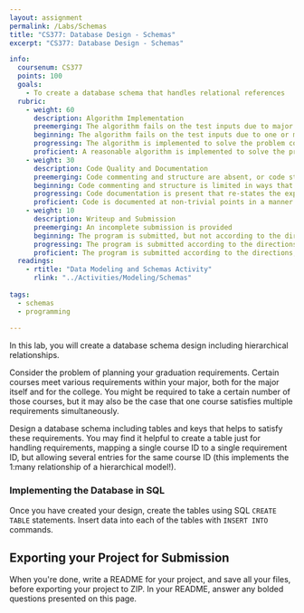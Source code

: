 ```yaml
---
layout: assignment
permalink: /Labs/Schemas
title: "CS377: Database Design - Schemas"
excerpt: "CS377: Database Design - Schemas"

info:
  coursenum: CS377
  points: 100
  goals:
    - To create a database schema that handles relational references
  rubric:
    - weight: 60
      description: Algorithm Implementation
      preemerging: The algorithm fails on the test inputs due to major issues, or the program fails to compile and/or run
      beginning: The algorithm fails on the test inputs due to one or more minor issues
      progressing: The algorithm is implemented to solve the problem correctly according to given test inputs, but would fail if executed in a general case due to a minor issue or omission in the algorithm design or implementation
      proficient: A reasonable algorithm is implemented to solve the problem which correctly solves the problem according to the given test inputs, and would be reasonably expected to solve the problem in the general case
    - weight: 30
      description: Code Quality and Documentation
      preemerging: Code commenting and structure are absent, or code structure departs significantly from best practice, and/or the code departs significantly from the style guide
      beginning: Code commenting and structure is limited in ways that reduce the readability of the program, and/or there are minor departures from the style guide
      progressing: Code documentation is present that re-states the explicit code definitions, and/or code is written that mostly adheres to the style guide
      proficient: Code is documented at non-trivial points in a manner that enhances the readability of the program, and code is written according to the style guide
    - weight: 10
      description: Writeup and Submission
      preemerging: An incomplete submission is provided
      beginning: The program is submitted, but not according to the directions in one or more ways (for example, because it is lacking a readme writeup or missing answers to written questions)
      progressing: The program is submitted according to the directions with a minor omission or correction needed, including a readme writeup describing the solution and answering nearly all questions posed in the instructions
      proficient: The program is submitted according to the directions, including a readme writeup describing the solution and answering all questions posed in the instructions
  readings:
    - rtitle: "Data Modeling and Schemas Activity"
      rlink: "../Activities/Modeling/Schemas" 
      
tags:
  - schemas
  - programming
  
---
```


In this lab, you will create a database schema design including hierarchical relationships.  

Consider the problem of planning your graduation requirements.  Certain courses meet various requirements within your major, both for the major itself and for the college.  You might be required to take a certain number of those courses, but it may also be the case that one course satisfies multiple requirements simultaneously.  

Design a database schema including tables and keys that helps to satisfy these requirements.  You may find it helpful to create a table just for handling requirements, mapping a single course ID to a single requirement ID, but allowing several entries for the same course ID (this implements the 1:many relationship of a hierarchical model!).

### Implementing the Database in SQL
Once you have created your design, create the tables using SQL `CREATE TABLE` statements.  Insert data into each of the tables with `INSERT INTO` commands.

## Exporting your Project for Submission

When you're done, write a README for your project, and save all your files, before exporting your project to ZIP.  In your README, answer any bolded questions presented on this page.  